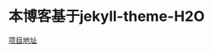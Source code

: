 # 本博客基于jekyll-theme-H2O
[项目地址](https://github.com/kaeyleo/jekyll-theme-H2O?tab=readme-ov-file#%E7%AB%99%E7%82%B9%E4%BF%A1%E6%81%AF)
